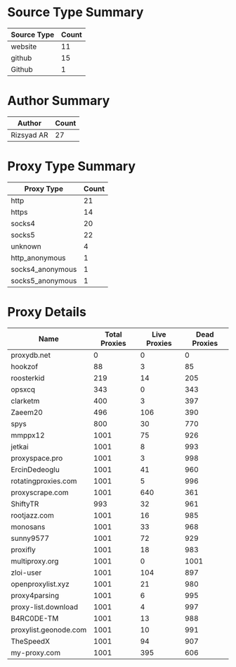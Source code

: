 # Source Type Summary

| Source Type | Count |
|-------------|-------|
| website | 11 |
| github | 15 |
| Github | 1 |


# Author Summary

| Author | Count |
|--------|-------|
| Rizsyad AR | 27 |


# Proxy Type Summary

| Proxy Type | Count |
|------------|-------|
| http | 21 |
| https | 14 |
| socks4 | 20 |
| socks5 | 22 |
| unknown | 4 |
| http_anonymous | 1 |
| socks4_anonymous | 1 |
| socks5_anonymous | 1 |


# Proxy Details

| Name | Total Proxies | Live Proxies | Dead Proxies |
|------|---------------|--------------|---------------|
| proxydb.net | 0 | 0 | 0 |
| hookzof | 88 | 3 | 85 |
| roosterkid | 219 | 14 | 205 |
| opsxcq | 343 | 0 | 343 |
| clarketm | 400 | 3 | 397 |
| Zaeem20 | 496 | 106 | 390 |
| spys | 800 | 30 | 770 |
| mmppx12 | 1001 | 75 | 926 |
| jetkai | 1001 | 8 | 993 |
| proxyspace.pro | 1001 | 3 | 998 |
| ErcinDedeoglu | 1001 | 41 | 960 |
| rotatingproxies.com | 1001 | 5 | 996 |
| proxyscrape.com | 1001 | 640 | 361 |
| ShiftyTR | 993 | 32 | 961 |
| rootjazz.com | 1001 | 16 | 985 |
| monosans | 1001 | 33 | 968 |
| sunny9577 | 1001 | 72 | 929 |
| proxifly | 1001 | 18 | 983 |
| multiproxy.org | 1001 | 0 | 1001 |
| zloi-user | 1001 | 104 | 897 |
| openproxylist.xyz | 1001 | 21 | 980 |
| proxy4parsing | 1001 | 6 | 995 |
| proxy-list.download | 1001 | 4 | 997 |
| B4RC0DE-TM | 1001 | 13 | 988 |
| proxylist.geonode.com | 1001 | 10 | 991 |
| TheSpeedX | 1001 | 94 | 907 |
| my-proxy.com | 1001 | 395 | 606 |
